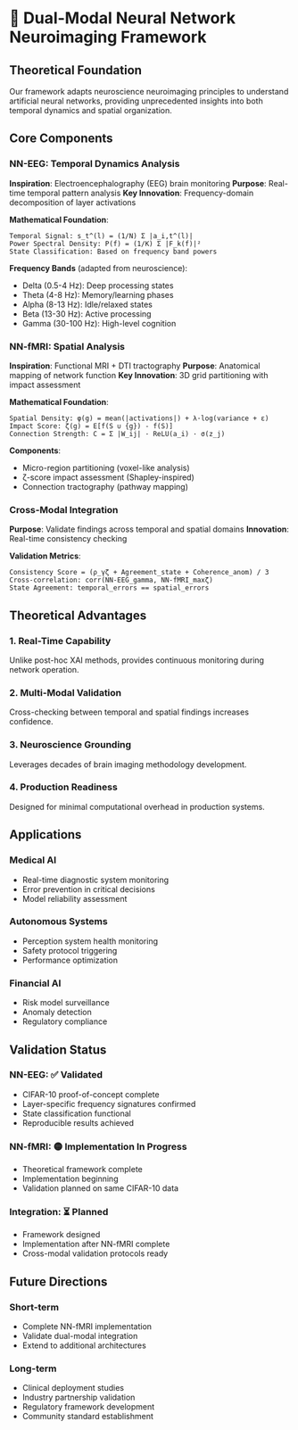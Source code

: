 # 🧠 Dual-Modal Neural Network Neuroimaging Framework

## Theoretical Foundation

Our framework adapts neuroscience neuroimaging principles to understand artificial neural networks, providing unprecedented insights into both temporal dynamics and spatial organization.

## Core Components

### NN-EEG: Temporal Dynamics Analysis
**Inspiration**: Electroencephalography (EEG) brain monitoring
**Purpose**: Real-time temporal pattern analysis
**Key Innovation**: Frequency-domain decomposition of layer activations

**Mathematical Foundation**:
```
Temporal Signal: s_t^(l) = (1/N) Σ |a_i,t^(l)|
Power Spectral Density: P(f) = (1/K) Σ |F_k(f)|²
State Classification: Based on frequency band powers
```

**Frequency Bands** (adapted from neuroscience):
- Delta (0.5-4 Hz): Deep processing states
- Theta (4-8 Hz): Memory/learning phases
- Alpha (8-13 Hz): Idle/relaxed states  
- Beta (13-30 Hz): Active processing
- Gamma (30-100 Hz): High-level cognition

### NN-fMRI: Spatial Analysis
**Inspiration**: Functional MRI + DTI tractography
**Purpose**: Anatomical mapping of network function
**Key Innovation**: 3D grid partitioning with impact assessment

**Mathematical Foundation**:
```
Spatial Density: φ(g) = mean(|activations|) + λ·log(variance + ε)
Impact Score: ζ(g) = E[f(S ∪ {g}) - f(S)]
Connection Strength: C = Σ |W_ij| · ReLU(a_i) · σ(z_j)
```

**Components**:
- Micro-region partitioning (voxel-like analysis)
- ζ-score impact assessment (Shapley-inspired)
- Connection tractography (pathway mapping)

### Cross-Modal Integration
**Purpose**: Validate findings across temporal and spatial domains
**Innovation**: Real-time consistency checking

**Validation Metrics**:
```
Consistency Score = (ρ_γζ + Agreement_state + Coherence_anom) / 3
Cross-correlation: corr(NN-EEG_gamma, NN-fMRI_maxζ)
State Agreement: temporal_errors == spatial_errors
```

## Theoretical Advantages

### 1. Real-Time Capability
Unlike post-hoc XAI methods, provides continuous monitoring during network operation.

### 2. Multi-Modal Validation
Cross-checking between temporal and spatial findings increases confidence.

### 3. Neuroscience Grounding
Leverages decades of brain imaging methodology development.

### 4. Production Readiness
Designed for minimal computational overhead in production systems.

## Applications

### Medical AI
- Real-time diagnostic system monitoring
- Error prevention in critical decisions
- Model reliability assessment

### Autonomous Systems
- Perception system health monitoring
- Safety protocol triggering
- Performance optimization

### Financial AI
- Risk model surveillance
- Anomaly detection
- Regulatory compliance

## Validation Status

### NN-EEG: ✅ Validated
- CIFAR-10 proof-of-concept complete
- Layer-specific frequency signatures confirmed
- State classification functional
- Reproducible results achieved

### NN-fMRI: 🟡 Implementation In Progress
- Theoretical framework complete
- Implementation beginning
- Validation planned on same CIFAR-10 data

### Integration: ⏳ Planned
- Framework designed
- Implementation after NN-fMRI complete
- Cross-modal validation protocols ready

## Future Directions

### Short-term
- Complete NN-fMRI implementation
- Validate dual-modal integration
- Extend to additional architectures

### Long-term
- Clinical deployment studies
- Industry partnership validation
- Regulatory framework development
- Community standard establishment
